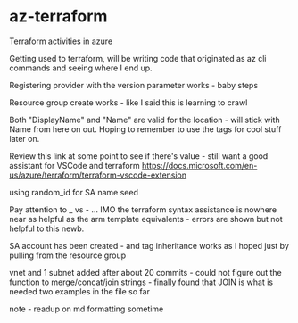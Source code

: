 # az-terraform
Terraform activities in azure

Getting used to terraform, will be writing code that originated as az cli commands and seeing where I end up.

Registering provider with the version parameter works - baby steps

Resource group create works - like I said this is learning to crawl

Both "DisplayName" and "Name" are valid for the location - will stick with Name from here on out.
Hoping to remember to use the tags for cool stuff later on.

Review this link at some point to see if there's value - still want a good assistant for VSCode and terraform
https://docs.microsoft.com/en-us/azure/terraform/terraform-vscode-extension

using random_id for SA name seed

Pay attention to _ vs - ... IMO the terraform syntax assistance is nowhere near as helpful as the arm template equivalents - errors are shown but not helpful to this newb.

SA account has been created - and tag inheritance works as I hoped just by pulling from the resource group

vnet and 1 subnet added after about 20 commits - could not figure out the function to merge/concat/join strings - finally found that JOIN is what is needed
two examples in the file so far

note - readup on md formatting sometime
